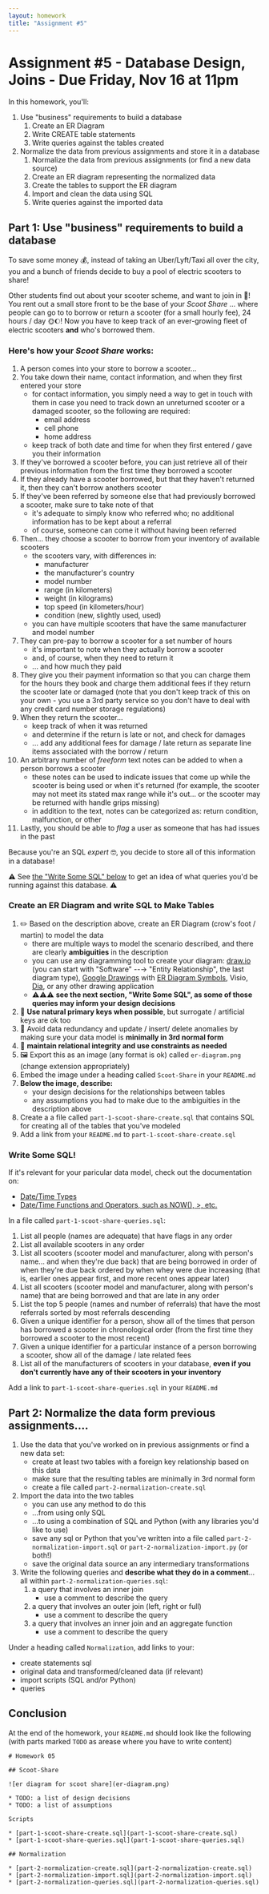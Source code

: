 ```yaml
---
layout: homework
title: "Assignment #5"
---
```

<style>
.hl {
	background-color: yellow;
}
img {
    border: 1px solid #000;
}

.warning {
    background-color: yellow;
    color: #aa1122;
    font-weight: bold;
}

.hidden {
    display: none;
}

.hintButton {
    color: #7788ff;
    cursor: pointer;
}
</style>
<script>
document.addEventListener('DOMContentLoaded', hideHints);

function hideHints(evt) {
    document.querySelectorAll('.hint').forEach((ele, i) => {
        const div = document.createElement('div');
        div.id = 'hint' + i + 'Button';
        ele.id = 'hint' + i;
        ele.classList.add('hidden');
        div.addEventListener('click', onClick);
        div.textContent = 'Show Hint';
        div.className = 'hintButton';
        ele.parentNode.insertBefore(div, ele);
    });

}

function onClick(evt) {
    const hintId = this.id.replace('Button', '');
    const hint = document.getElementById(hintId);
    hint.classList.toggle('hidden');
    this.textContent = this.textConent === 'Show Hint' ? 'Hide Hint' : 'Show Hint';
}
</script>

# Assignment #5 - Database Design, Joins - Due Friday, Nov 16  at 11pm

In this homework, you'll:

1. Use "business" requirements to build a database 
	1. Create an ER Diagram 
	2. Write CREATE table statements 
	3. Write queries against the tables created
2. Normalize the data from previous assignments and store it in a database
	1. Normalize the data from previous assignments (or find a new data source)
	2. Create an ER diagram representing the normalized data
	3. Create the tables to support the ER diagram
	4. Import and clean the data using SQL
	5. Write queries against the imported data

## Part 1: Use "business" requirements to build a database

To save some money 💰, instead of taking an Uber/Lyft/Taxi all over the city, you and a bunch of friends decide to buy a pool of electric scooters to share!

Other students find out about your scooter scheme, and want to join in 🙌! You rent out a small store front to be the base of your _Scoot Share_ ... where people can go to to borrow or return a scooter (for a small hourly fee), 24 hours / day 🌞🌔! Now you have to keep track of an ever-growing fleet of electric scooters __and__ who's borrowed them. 

### Here's how your _Scoot Share_ works:

1. A person comes into your store to borrow a scooter...
2. You take down their name, contact information, and when they first entered your store
	* for contact information, you simply need a way to get in touch with them in case you need to track down an unreturned scooter or a damaged scooter, so the following are required:
		* email address
		* cell phone 
		* home address
	* keep track of both date and time for when they first entered / gave you their information
3. If they've borrowed a scooter before, you can just retrieve all of their previous information from the first time they borrowed a scooter
4. If they already have a scooter borrowed, but that they haven't returned it, then they can't borrow anothers scooter
5. If they've been referred by someone else that had previously borrowed a scooter, make sure to take note of that 
	* it's adequate to simply know who referred who; no additional information has to be kept about a referral
	* of course, someone can come it without having been referred
6. Then... they choose a scooter to borrow from your inventory of available scooters
	* the scooters vary, with differences in:
		* manufacturer
		* the manufacturer's country
		* model number
		* range (in kilometers)
		* weight (in kilograms) 
		* top speed (in kilometers/hour)
		* condition (new, slightly used, used)
	* you can have multiple scooters that have the same manufacturer and model number
6. They can pre-pay to borrow a scooter for a set number of hours
	* it's important to note when they actually borrow a scooter
	* and, of course, when they need to return it
	* ... and how much they paid
7. They give you their payment information so that you can charge them for the hours they book and charge them additional fees if they return the scooter late or damaged (note that you don't keep track of this on your own - you use a 3rd party service so you don't have to deal with any credit card number storage regulations)
8. When they return the scooter...
	* keep track of when it was returned
	* and determine if the return is late or not, and check for damages
	* ... add any additional fees for damage / late return as separate line items associated with the borrow / return
9. An arbitrary number of _freeform_ text notes can be added to when a person borrows a scooter
	* these notes can be used to indicate issues that come up while the scooter is being used or when it's returned (for example, the scooter may not meet its stated max range while it's out... or the scooter may be returned with handle grips missing)
	* in addition to the text, notes can be categorized as: return condition, malfunction, or other
10. Lastly, you should be able to _flag_ a user as someone that has had issues in the past

Because you're an SQL _expert_ 🤓, you decide to store all of this information in a database! 

⚠️ See [the "Write Some SQL" below](#write-some-sql) to get an idea of what queries you'd be running against this database. ⚠️


### Create an ER Diagram and write SQL to Make Tables

1. ✏️ Based on the description above, create an ER Diagram (crow's foot / martin) to model the data
	* there are multiple ways to model the scenario described, and there are clearly __ambiguities__ in the description
	* you can use any diagramming tool to create your diagram: [draw.io](https://www.draw.io/) (you can start with "Software" --&rarr; "Entity Relationship", the last diagram type), [Google Drawings](https://docs.google.com/drawings/d/1hcTNp5IlnJXxLWDx5f8mptMLYDKqnJLt5fKgP4aP8e8/edit) with [ER Diagram Symbols](https://docs.google.com/drawings/d/1IIQ6ftgPqG082JRTW7-cBzXAi_BdxrBmEncQeQETzJk/edit), Visio, [Dia](http://dia-installer.de/), or any other drawing application
	* ⚠️⚠️⚠️ __see the next section, "Write Some SQL", as some of those queries may inform your design decisions__
2. 🔑 __Use natural primary keys when possible__, but surrogate / artificial keys are ok too
3. 👀 Avoid data redundancy and update / insert/ delete anomalies by making sure your data model is __minimally in 3rd normal form__
4. 🤝 __maintain relational integrity and use constraints as needed__
5. 🖼 Export this as an image (any format is ok) called `er-diagram.png` (change extension appropriately)
6. Embed the image under a heading called `Scoot-Share` in your `README.md`
7. __Below the image, describe:__ 
	* your design decisions for the relationships between tables
	* any assumptions you had to make due to the ambiguities in the description above
8. Create a a file called `part-1-scoot-share-create.sql` that contains SQL for creating all of the tables that you've modeled
9. Add a link from your `README.md` to `part-1-scoot-share-create.sql`


<a name="write-some-sql">

### Write Some SQL!

If it's relevant for your paricular data model, check out the documentation on:

* [Date/Time Types](https://www.postgresql.org/docs/current/datatype-datetime.html)
* [Date/Time Functions and Operators, such as NOW(), &gt;, etc.](https://www.postgresql.org/docs/current/functions-datetime.html)

In a file called `part-1-scoot-share-queries.sql`:

1. List all people (names are adequate) that have flags in any order
2. List all available scooters in any order
3. List all scooters (scooter model and manufacturer, along with person's name... and when they're due back) that are being borrowed in order of when they're due back ordered by when whey were due increasing (that is, earlier ones appear first, and more recent ones appear later)
4. List all scooters (scooter model and manufacturer, along with person's name) that are being borrowed and that are late in any order
5. List the top 5 people (names and number of referrals) that have the most referrals sorted by most referrals descending
6. Given a unique identifier for a person, show all of the times that person has borrowed a scooter in chronological order (from the first time they borrowed a scooter to the most recent)
7. Given a unique identifier for a particular instance of a person borrowing a scooter, show all of the damage / late related fees 
8. List all of the manufacturers of scooters in your database, __even if you don't currently have any of their scooters in your inventory__

Add a link to `part-1-scoot-share-queries.sql` in your `README.md`

## Part 2: Normalize the data form previous assignments....

1. Use the data that you've worked on in previous assignments or find a new data set:
	* create at least two tables with a foreign key relationship based on this data
	* make sure that the resulting tables are minimally in 3rd normal form
	* create a file called `part-2-normalization-create.sql`
2. Import the data into the two tables
	* you can use any method to do this
	* ...from using only SQL
	* ...to using a combination of SQL and Python (with any libraries you'd like to use)
	* save any sql or Python that you've written into a file called `part-2-normalization-import.sql` or `part-2-normalization-import.py` (or both!)
	* save the original data source an any intermediary transformations
3. Write the following queries and __describe what they do in a comment__... all within `part-2-normalization-queries.sql`:
	1. a query that involves an inner join
		* use a comment to describe the query
	2. a query that involves an outer join (left, right or full)
		* use a comment to describe the query
	3. a query that involves an inner join and an aggregate function
		* use a comment to describe the query

Under a heading called `Normalization`, add links to your:

* create statements sql
* original data and transformed/cleaned data (if relevant)
* import scripts (SQL and/or Python)
* queries

## Conclusion

At the end of the homework, your `README.md` should look like the following (with parts marked `TODO` as arease where you have to write content)

```
# Homework 05

## Scoot-Share

![er diagram for scoot share](er-diagram.png)

* TODO: a list of design decisions
* TODO: a list of assumptions

Scripts

* [part-1-scoot-share-create.sql](part-1-scoot-share-create.sql)
* [part-1-scoot-share-queries.sql](part-1-scoot-share-queries.sql)

## Normalization

* [part-2-normalization-create.sql](part-2-normalization-create.sql)
* [part-2-normalization-import.sql](part-2-normalization-import.sql)
* [part-2-normalization-queries.sql](part-2-normalization-queries.sql)
```

